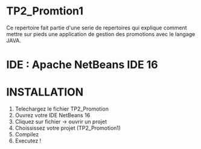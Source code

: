 # TP2_Promtion1
Ce repertoire fait partie d'une serie de repertoires qui explique comment mettre sur pieds une application de gestion des promotions avec le langage JAVA.

# IDE : Apache NetBeans IDE 16

# INSTALLATION

1. Telechargez le fichier TP2_Promotion
2. Ouvrez votre IDE NetBeans 16
3. Cliquez sur fichier -> ouvrir un projet
4. Choississez votre projet (TP2_Promotion1)
5. Compilez
6. Executez !



